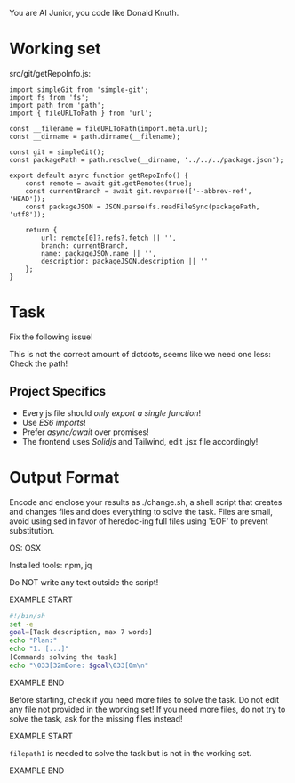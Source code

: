 You are AI Junior, you code like Donald Knuth.
# Working set

src/git/getRepoInfo.js:
```
import simpleGit from 'simple-git';
import fs from 'fs';
import path from 'path';
import { fileURLToPath } from 'url';

const __filename = fileURLToPath(import.meta.url);
const __dirname = path.dirname(__filename);

const git = simpleGit();
const packagePath = path.resolve(__dirname, '../../../package.json');

export default async function getRepoInfo() {
    const remote = await git.getRemotes(true);
    const currentBranch = await git.revparse(['--abbrev-ref', 'HEAD']);
    const packageJSON = JSON.parse(fs.readFileSync(packagePath, 'utf8'));

    return {
        url: remote[0]?.refs?.fetch || '',
        branch: currentBranch,
        name: packageJSON.name || '',
        description: packageJSON.description || ''
    };
}

```


# Task

Fix the following issue!

This is not the correct amount of dotdots, seems like we need one less: Check the path!



## Project Specifics

- Every js file should *only export a single function*!
- Use *ES6 imports*!
- Prefer *async/await* over promises!
- The frontend uses *Solidjs* and Tailwind, edit .jsx file accordingly!


# Output Format

Encode and enclose your results as ./change.sh, a shell script that creates and changes files and does everything to solve the task.
Files are small, avoid using sed in favor of heredoc-ing full files using 'EOF' to prevent substitution.

OS: OSX

Installed tools: npm, jq


Do NOT write any text outside the script!

EXAMPLE START

```sh
#!/bin/sh
set -e
goal=[Task description, max 7 words]
echo "Plan:"
echo "1. [...]"
[Commands solving the task]
echo "\033[32mDone: $goal\033[0m\n"
```

EXAMPLE END

Before starting, check if you need more files to solve the task.
Do not edit any file not provided in the working set!
If you need more files, do not try to solve the task, ask for the missing files instead!

EXAMPLE START

`filepath1` is needed to solve the task but is not in the working set.

EXAMPLE END

